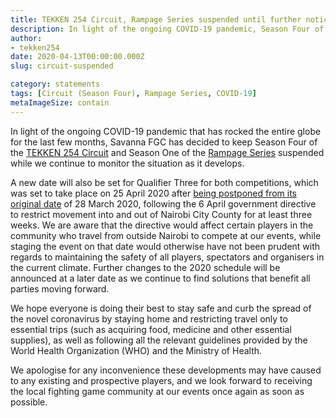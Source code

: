 ```yaml
---
title: TEKKEN 254 Circuit, Rampage Series suspended until further notice
description: In light of the ongoing COVID-19 pandemic, Season Four of the TEKKEN 254 Circuit and Season One of the Rampage Series are to remain suspended as we continue to monitor the situation.
author:
- tekken254
date: 2020-04-13T00:00:00.000Z
slug: circuit-suspended

category: statements
tags: [Circuit (Season Four), Rampage Series, COVID-19]
metaImageSize: contain
---
```

In light of the ongoing COVID-19 pandemic that has rocked the entire globe for the last few months, Savanna FGC has decided to keep Season Four of the <a href="/circuit" target="_blank">TEKKEN 254 Circuit</a> and Season One of the <a href="/circuit" target="_blank">Rampage Series</a> suspended while we continue to monitor the situation as it develops.

A new date will also be set for Qualifier Three for both competitions, which was set to take place on 25 April 2020 after <a href="/news/2020/03/07/qualifier-three-postponed" target="_blank">being postponed from its original date</a> of 28 March 2020, following the 6 April government directive to restrict movement into and out of Nairobi City County for at least three weeks. We are aware that the directive would affect certain players in the community who travel from outside Nairobi to compete at our events, while staging the event on that date would otherwise have not been prudent with regards to maintaining the safety of all players, spectators and organisers in the current climate. Further changes to the 2020 schedule will be announced at a later date as we continue to find solutions that benefit all parties moving forward.

We hope everyone is doing their best to stay safe and curb the spread of the novel coronavirus by staying home and restricting travel only to essential trips (such as acquiring food, medicine and other essential supplies), as well as following all the relevant guidelines provided by the World Health Organization (WHO) and the Ministry of Health.

We apologise for any inconvenience these developments may have caused to any existing and prospective players, and we look forward to receiving the local fighting game community at our events once again as soon as possible.